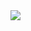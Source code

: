 <img src="https://github-readme-stats.vercel.app/api/top-langs/?username=guilhermevaz8&layout=compact&theme=tokyonight&langs_count=6&hide=CSS,jupyter%20notebook" />
